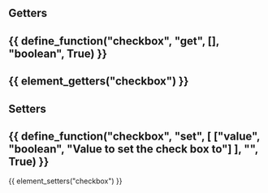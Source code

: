 ## Getters
{{ define_function("checkbox", "get", [], "boolean", True) }}
---
{{ element_getters("checkbox") }}
---
## Setters
{{ define_function("checkbox", "set", [
    ["value", "boolean", "Value to set the check box to"]
], "", True) }}
---
{{ element_setters("checkbox") }}
<!-- 
{{ define_function("checkbox", "set_label", [
    ["label", "string", "New check box label"]
], "", True) }} -->
